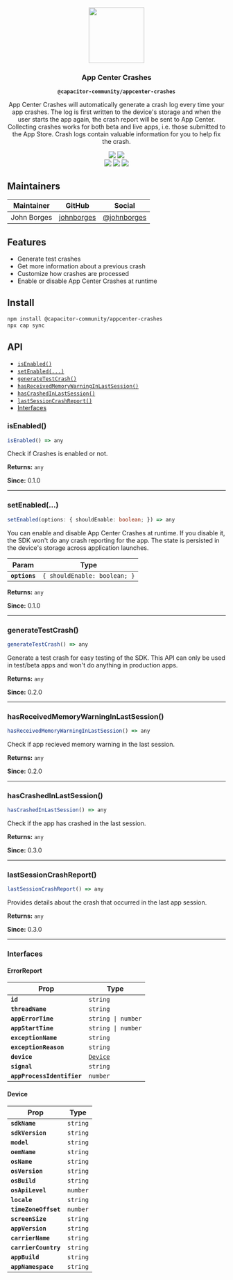 <p align="center"><br><img src="https://user-images.githubusercontent.com/236501/85893648-1c92e880-b7a8-11ea-926d-95355b8175c7.png" width="128" height="128" /></p>

<h3 align="center">App Center Crashes</h3>
<p align="center"><strong><code>@capacitor-community/appcenter-crashes</code></strong></p>
<p align="center">
  App Center Crashes will automatically generate a crash log every time your app crashes. The log is first written to the device's storage and when the user starts the app again, the crash report will be sent to App Center. Collecting crashes works for both beta and live apps, i.e. those submitted to the App Store. Crash logs contain valuable information for you to help fix the crash.
</p>

<p align="center">
  <img src="https://img.shields.io/maintenance/yes/2021?style=flat-square" />
  <a href="https://github.com/capacitor-community/appcenter-sdk-capacitor/tree/master/appcenter/actions?query=workflow%3A%22CI%22"></a>
  <a href="https://www.npmjs.com/package/@capacitor-community/appcenter-crashes"><img src="https://img.shields.io/npm/l/@capacitor-community/appcenter-crashes?style=flat-square" /></a>
  <br>
  <a href="https://www.npmjs.com/package/@capacitor-community/appcenter-crashes"><img src="https://img.shields.io/npm/dw/@capacitor-community/appcenter-crashes?style=flat-square" /></a>
  <a href="https://www.npmjs.com/package/@capacitor-community/appcenter-crashes"><img src="https://img.shields.io/npm/v/@capacitor-community/appcenter-crashes?style=flat-square" /></a>
  <!-- ALL-CONTRIBUTORS-BADGE:START - Do not remove or modify this section -->
  <a href="#contributors-"><img src="https://img.shields.io/badge/all%20contributors-0-orange?style=flat-square" /></a>
  <!-- ALL-CONTRIBUTORS-BADGE:END -->
</p>

## Maintainers

| Maintainer | GitHub | Social |
| -----------| -------| -------|
| John Borges | [johnborges](https://github.com/johnborges) | [@johnborges](https://twitter.com/johnborges) |

## Features

- Generate test crashes
- Get more information about a previous crash
- Customize how crashes are processed
- Enable or disable App Center Crashes at runtime

## Install

```bash
npm install @capacitor-community/appcenter-crashes
npx cap sync
```

## API

<docgen-index>

* [`isEnabled()`](#isenabled)
* [`setEnabled(...)`](#setenabled)
* [`generateTestCrash()`](#generatetestcrash)
* [`hasReceivedMemoryWarningInLastSession()`](#hasreceivedmemorywarninginlastsession)
* [`hasCrashedInLastSession()`](#hascrashedinlastsession)
* [`lastSessionCrashReport()`](#lastsessioncrashreport)
* [Interfaces](#interfaces)

</docgen-index>

<docgen-api>
<!--Update the source file JSDoc comments and rerun docgen to update the docs below-->

### isEnabled()

```typescript
isEnabled() => any
```

Check if Crashes is enabled or not.

**Returns:** <code>any</code>

**Since:** 0.1.0

--------------------


### setEnabled(...)

```typescript
setEnabled(options: { shouldEnable: boolean; }) => any
```

You can enable and disable App Center Crashes at runtime. If you disable it, the SDK won't do any crash reporting for the app.
The state is persisted in the device's storage across application launches.

| Param         | Type                                    |
| ------------- | --------------------------------------- |
| **`options`** | <code>{ shouldEnable: boolean; }</code> |

**Returns:** <code>any</code>

**Since:** 0.1.0

--------------------


### generateTestCrash()

```typescript
generateTestCrash() => any
```

Generate a test crash for easy testing of the SDK. This API can only be used in test/beta apps and won't do anything in production apps.

**Returns:** <code>any</code>

**Since:** 0.2.0

--------------------


### hasReceivedMemoryWarningInLastSession()

```typescript
hasReceivedMemoryWarningInLastSession() => any
```

Check if app recieved memory warning in the last session.

**Returns:** <code>any</code>

**Since:** 0.2.0

--------------------


### hasCrashedInLastSession()

```typescript
hasCrashedInLastSession() => any
```

Check if the app has crashed in the last session.

**Returns:** <code>any</code>

**Since:** 0.3.0

--------------------


### lastSessionCrashReport()

```typescript
lastSessionCrashReport() => any
```

Provides details about the crash that occurred in the last app session.

**Returns:** <code>any</code>

**Since:** 0.3.0

--------------------


### Interfaces


#### ErrorReport

| Prop                       | Type                                      |
| -------------------------- | ----------------------------------------- |
| **`id`**                   | <code>string</code>                       |
| **`threadName`**           | <code>string</code>                       |
| **`appErrorTime`**         | <code>string \| number</code>             |
| **`appStartTime`**         | <code>string \| number</code>             |
| **`exceptionName`**        | <code>string</code>                       |
| **`exceptionReason`**      | <code>string</code>                       |
| **`device`**               | <code><a href="#device">Device</a></code> |
| **`signal`**               | <code>string</code>                       |
| **`appProcessIdentifier`** | <code>number</code>                       |


#### Device

| Prop                 | Type                |
| -------------------- | ------------------- |
| **`sdkName`**        | <code>string</code> |
| **`sdkVersion`**     | <code>string</code> |
| **`model`**          | <code>string</code> |
| **`oemName`**        | <code>string</code> |
| **`osName`**         | <code>string</code> |
| **`osVersion`**      | <code>string</code> |
| **`osBuild`**        | <code>string</code> |
| **`osApiLevel`**     | <code>number</code> |
| **`locale`**         | <code>string</code> |
| **`timeZoneOffset`** | <code>number</code> |
| **`screenSize`**     | <code>string</code> |
| **`appVersion`**     | <code>string</code> |
| **`carrierName`**    | <code>string</code> |
| **`carrierCountry`** | <code>string</code> |
| **`appBuild`**       | <code>string</code> |
| **`appNamespace`**   | <code>string</code> |

</docgen-api>
